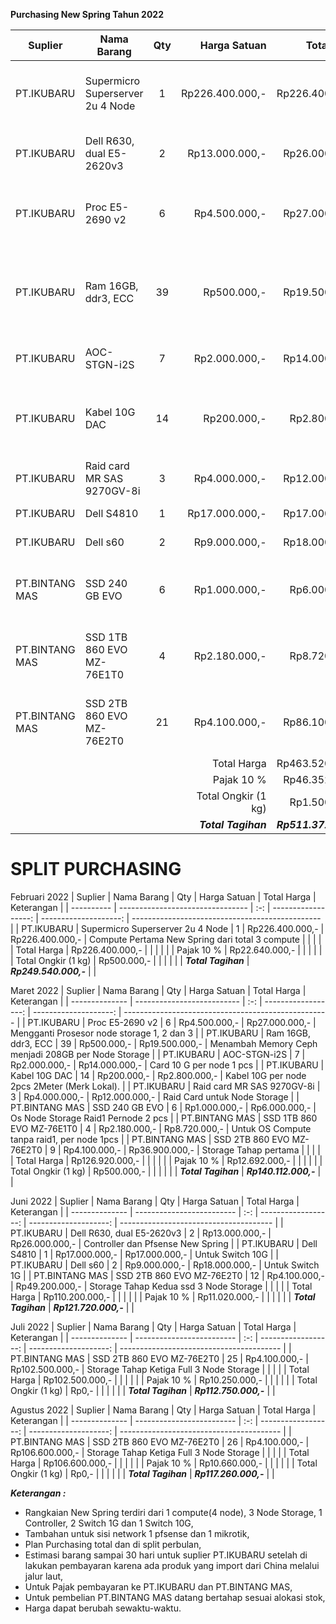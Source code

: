 **Purchasing New Spring Tahun 2022**

| Suplier        | Nama Barang                      | Qty |        Harga Satuan |           Total Harga | Keterangan                                          |
| -------------- | -------------------------------- | :-: | ------------------: | --------------------: | --------------------------------------------------- |
| PT.IKUBARU     | Supermicro Superserver 2u 4 Node |  1  |     Rp226.400.000,- |       Rp226.400.000,- | Compute Pertama New Spring dari total 3 compute     |
| PT.IKUBARU     | Dell R630, dual E5-2620v3        |  2  |      Rp13.000.000,- |        Rp26.000.000,- | Controller dan Pfsense New Spring                   |
| PT.IKUBARU     | Proc E5-2690 v2                  |  6  |       Rp4.500.000,- |        Rp27.000.000,- | Mengganti Prosesor node storage 1, 2 dan 3          |
| PT.IKUBARU     | Ram 16GB, ddr3, ECC              | 39  |         Rp500.000,- |        Rp19.500.000,- | Menambah Memory Ceph menjadi 208GB per Node Storage |
| PT.IKUBARU     | AOC-STGN-i2S                     |  7  |       Rp2.000.000,- |        Rp14.000.000,- | Card 10 G per node 1 pcs                            |
| PT.IKUBARU     | Kabel 10G DAC                    | 14  |         Rp200.000,- |         Rp2.800.000,- | Kabel 10G per node 2pcs 2Meter (Merk Lokal).        |
| PT.IKUBARU     | Raid card MR SAS 9270GV-8i       |  3  |       Rp4.000.000,- |        Rp12.000.000,- | Raid Card untuk Node Storage                        |
| PT.IKUBARU     | Dell S4810                       |  1  |      Rp17.000.000,- |        Rp17.000.000,- | Untuk Switch 10G                                    |
| PT.IKUBARU     | Dell s60                         |  2  |       Rp9.000.000,- |        Rp18.000.000,- | Untuk Switch 1G                                     |
| PT.BINTANG MAS | SSD 240 GB EVO                   |  6  |       Rp1.000.000,- |         Rp6.000.000,- | Os Node Storage Raid1 Pernode 2 pcs                 |
| PT.BINTANG MAS | SSD 1TB 860 EVO MZ-76E1T0        |  4  |       Rp2.180.000,- |         Rp8.720.000,- | Untuk OS Compute tanpa raid1, per node 1pcs         |
| PT.BINTANG MAS | SSD 2TB 860 EVO MZ-76E2T0        | 21  |       Rp4.100.000,- |        Rp86.100.000,- | Untuk 3 node Storage Ceph, per node 7ssd            |
|                |                                  |     |         Total Harga |       Rp463.520.000,- |                                                     |
|                |                                  |     |         Pajak  10 % |        Rp46.352.000,- |                                                     |
|                |                                  |     | Total Ongkir (1 kg) |         Rp1.500.000,- |                                                     |
|                |                                  |     | ***Total Tagihan*** | ***Rp511.372.000,-*** |                                                     |


# SPLIT PURCHASING
Februari 2022
| Suplier    | Nama Barang                      | Qty |        Harga Satuan |           Total Harga | Keterangan                                      |
| ---------- | -------------------------------- | :-: | ------------------: | --------------------: | ----------------------------------------------- |
| PT.IKUBARU | Supermicro Superserver 2u 4 Node |  1  |     Rp226.400.000,- |       Rp226.400.000,- | Compute Pertama New Spring dari total 3 compute |
|            |                                  |     |         Total Harga |       Rp226.400.000,- |                                                 |
|            |                                  |     |         Pajak  10 % |        Rp22.640.000,- |                                                 |
|            |                                  |     | Total Ongkir (1 kg) |           Rp500.000,- |                                                 |
|            |                                  |     | ***Total Tagihan*** | ***Rp249.540.000,-*** |                                                 |


Maret 2022
| Suplier        | Nama Barang                | Qty |        Harga Satuan |           Total Harga | Keterangan                                          |
| -------------- | -------------------------- | :-: | ------------------: | --------------------: | --------------------------------------------------- |
| PT.IKUBARU     | Proc E5-2690 v2            |  6  |       Rp4.500.000,- |        Rp27.000.000,- | Mengganti Prosesor node storage 1, 2 dan 3          |
| PT.IKUBARU     | Ram 16GB, ddr3, ECC        | 39  |         Rp500.000,- |        Rp19.500.000,- | Menambah Memory Ceph menjadi 208GB per Node Storage |
| PT.IKUBARU     | AOC-STGN-i2S               |  7  |       Rp2.000.000,- |        Rp14.000.000,- | Card 10 G per node 1 pcs                            |
| PT.IKUBARU     | Kabel 10G DAC              | 14  |         Rp200.000,- |         Rp2.800.000,- | Kabel 10G per node 2pcs 2Meter (Merk Lokal).        |
| PT.IKUBARU     | Raid card MR SAS 9270GV-8i |  3  |       Rp4.000.000,- |        Rp12.000.000,- | Raid Card untuk Node Storage                        |
| PT.BINTANG MAS | SSD 240 GB EVO             |  6  |       Rp1.000.000,- |         Rp6.000.000,- | Os Node Storage Raid1 Pernode 2 pcs                 |
| PT.BINTANG MAS | SSD 1TB 860 EVO MZ-76E1T0  |  4  |       Rp2.180.000,- |         Rp8.720.000,- | Untuk OS Compute tanpa raid1, per node 1pcs         |
| PT.BINTANG MAS | SSD 2TB 860 EVO MZ-76E2T0  |  9  |       Rp4.100.000,- |        Rp36.900.000,- | Storage Tahap pertama                               |
|                |                            |     |         Total Harga |       Rp126.920.000,- |                                                     |
|                |                            |     |         Pajak  10 % |        Rp12.692.000,- |                                                     |
|                |                            |     | Total Ongkir (1 kg) |           Rp500.000,- |                                                     |
|                |                            |     | ***Total Tagihan*** | ***Rp140.112.000,-*** |                                                     |


Juni 2022
| Suplier        | Nama Barang               | Qty |        Harga Satuan |           Total Harga | Keterangan                             |
| -------------- | ------------------------- | :-: | ------------------: | --------------------: | -------------------------------------- |
| PT.IKUBARU     | Dell R630, dual E5-2620v3 |  2  |      Rp13.000.000,- |        Rp26.000.000,- | Controller dan Pfsense New Spring      |
| PT.IKUBARU     | Dell S4810                |  1  |      Rp17.000.000,- |        Rp17.000.000,- | Untuk Switch 10G                       |
| PT.IKUBARU     | Dell s60                  |  2  |       Rp9.000.000,- |        Rp18.000.000,- | Untuk Switch 1G                        |
| PT.BINTANG MAS | SSD 2TB 860 EVO MZ-76E2T0 | 12  |       Rp4.100.000,- |        Rp49.200.000,- | Storage Tahap Kedua ssd 3 Node Storage |
|                |                           |     |         Total Harga |       Rp110.200.000,- |                                        |
|                |                           |     |         Pajak  10 % |        Rp11.020.000,- |                                        |
|                |                           |     | ***Total Tagihan*** | ***Rp121.720.000,-*** |                                        |


Juli 2022
| Suplier        | Nama Barang               | Qty |        Harga Satuan |           Total Harga | Keterangan                               |
| -------------- | ------------------------- | :-: | ------------------: | --------------------: | ---------------------------------------- |
| PT.BINTANG MAS | SSD 2TB 860 EVO MZ-76E2T0 | 25  |       Rp4.100.000,- |       Rp102.500.000,- | Storage Tahap Ketiga Full 3 Node Storage |
|                |                           |     |         Total Harga |       Rp102.500.000,- |                                          |
|                |                           |     |         Pajak  10 % |        Rp10.250.000,- |                                          |
|                |                           |     | Total Ongkir (1 kg) |                 Rp0,- |                                          |
|                |                           |     | ***Total Tagihan*** | ***Rp112.750.000,-*** |                                          |

Agustus 2022
| Suplier        | Nama Barang               | Qty |        Harga Satuan |           Total Harga | Keterangan                               |
| -------------- | ------------------------- | :-: | ------------------: | --------------------: | ---------------------------------------- |
| PT.BINTANG MAS | SSD 2TB 860 EVO MZ-76E2T0 | 26  |       Rp4.100.000,- |       Rp106.600.000,- | Storage Tahap Ketiga Full 3 Node Storage |
|                |                           |     |         Total Harga |       Rp106.600.000,- |                                          |
|                |                           |     |         Pajak  10 % |        Rp10.660.000,- |                                          |
|                |                           |     | Total Ongkir (1 kg) |                 Rp0,- |                                          |
|                |                           |     | ***Total Tagihan*** | ***Rp117.260.000,-*** |                                          |


***Keterangan :***
- Rangkaian New Spring terdiri dari 1 compute(4 node), 3 Node Storage, 1 Controller, 2 Switch 1G dan 1 Switch 10G,
- Tambahan untuk sisi network 1 pfsense dan 1 mikrotik,
- Plan Purchasing total dan di split perbulan,
- Estimasi barang sampai 30 hari untuk suplier PT.IKUBARU setelah di lakukan pembayaran karena ada produk yang import dari China melalui jalur laut,
- Untuk Pajak pembayaran ke PT.IKUBARU dan PT.BINTANG MAS,
- Untuk pembelian PT.BINTANG MAS datang bertahap sesuai alokasi stok,
- Harga dapat berubah sewaktu-waktu.
